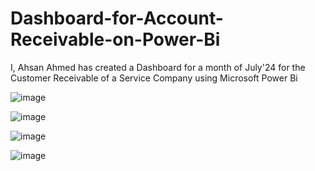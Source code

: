 # Dashboard-for-Account-Receivable-on-Power-Bi
I, Ahsan Ahmed has created a Dashboard for a month of July'24 for the Customer Receivable of a Service Company
using Microsoft Power Bi

![image](https://github.com/user-attachments/assets/29be0cf5-1e95-43f7-8fb4-a3dd960992f5)

![image](https://github.com/user-attachments/assets/b8ac366d-df4a-40ea-8e2d-7f312ebd1f3e)

![image](https://github.com/user-attachments/assets/813abd24-667d-40c8-a3bb-a1c65329d2b5)

![image](https://github.com/user-attachments/assets/1c99f9e6-6bfc-4aba-bebf-846fdcfb6c74)
